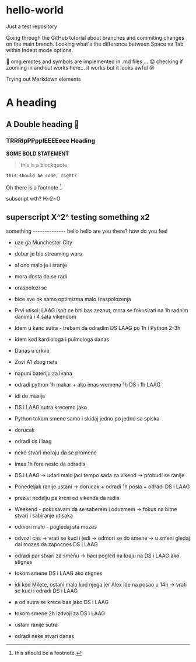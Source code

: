 # hello-world
Just a test repository

Going through the GitHub tutorial about branches and commiting changes on the main branch. 
Looking what's the difference between Space vs Tab within Indent mode options.

🥇 omg emotes and symbols are implemented in .md files ... 😞
checking if zooming in and out works here... it works but it looks awful 😵

Trying out Markdown elements

# A heading 
## A Double heading 🐳
### TRRRIpPPpplEEEEeee Heading 

**SOME BOLD STATEMENT**

>this is a blockquote

`this should be code, right?`


Oh there is a footnote [^1]
[^1]: this should be a footnote. 


subscript wth? H~2~O

superscript 
X^2^
testing something x2
------------------------------
something
-------------- hello hello
are you there?
how do you feel
- uze ga Munchester City
- dobar je bio streaming wars
- al ono malo je i sranje
- mora dosta da se radi
- oraspolozi se
- bice sve ok samo optimizma malo i raspolozenja
- Prvi utisci: LAAG ispit ce biti bas zeznut, mora se fokusirati na 1h radnim danima i 4 sata vikendom
- Idem u kanc sutra - trebam da odradim DS LAAG po 1h i Python 2-3h
- Idem kod kardiologa i pulmologa danas
- Danas u crkvu
- Zovi A1 zbog neta
- napuni bateriju za Ivana
- odradi python 1h makar + ako imas vremena 1h DS i 1h LAAG
- idi do maxija
- DS i LAAG sutra krecemo jako
- Python tokom smene samo i skidaj jedno po jedno sa spiska
- dorucak
- odradi ds i laag
- neke stvari moraju da se promene
- imas 1h fore nesto da odradis

- DS i LAAG -> udari malo jaci tempo sada za vikend -> probudi se ranije
- Ponedeljak ranije ustani -> dorucak + odradi 1h posla + odradi DS i LAAG
- prezivi nedelju pa kreni od vikenda da radis
- Weekend - pokusavam da se saberem i oduzmem -> fokus na bitne stvari i sabiranje utisaka
- odmori malo - pogledaj sta mozes
- odvozi cas -> vrati se kuci i jedi -> odmori se do smene -> u smeni gledaj dal mozes da zapocnes DS i LAAG
- odradi par stvari za smenu -> baci pogled na kraju na DS i LAAG ako stignes
- tokom smene DS i LAAG ako stignes
- idi kod Milete, ostani malo kod njega jer Alex ide na posao u 14h -> vrati se kuci i odradi DS i LAAG
- a od sutra se krece bas jako DS i LAAG
- tokom smene 2h izdvoji za DS i LAAG
- ustani ranije sutra
- odradi neke stvari danas
